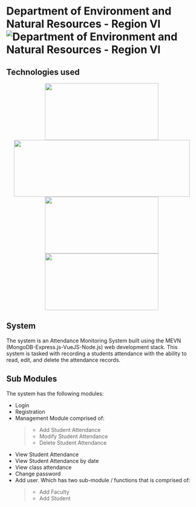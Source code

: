 # Department of Environment and Natural Resources - Region VI ![Department of Environment and Natural Resources - Region VI](https://r6.denr.gov.ph/images/R-CAR/R6/Regional_MastheadR6.jpg)

## Technologies used
<p align="center">
<img width=300 height=150 src="https://upload.wikimedia.org/wikipedia/commons/9/93/MongoDB_Logo.svg">
<img width=465 height=150 src="https://upload.wikimedia.org/wikipedia/commons/6/64/Expressjs.png">
<img width=300 height=150 src="https://www.vectorlogo.zone/logos/vuejs/vuejs-ar21.svg">
<img width=300 height=150 src=https://upload.wikimedia.org/wikipedia/commons/d/d9/Node.js_logo.svg>
</p>

## System
<p> The system is an Attendance Monitoring System built using the MEVN (MongoDB-Express.js-VueJS-Node.js) web development stack. This system is tasked with recording a students attendance with the ability to read, edit, and delete the attendance records. </p>

## Sub Modules
The system has the following modules:
* Login
* Registration
* Management Module comprised of: 
  > * Add Student Attendance
  > * Modify Student Attendance
  > * Delete Student Attendance
* View Student Attendance 
* View Student Attendance by date
* View class attendance
* Change password
* Add user. Which has two sub-module / functions that is comprised of:
  > * Add Faculty
  > * Add Student
